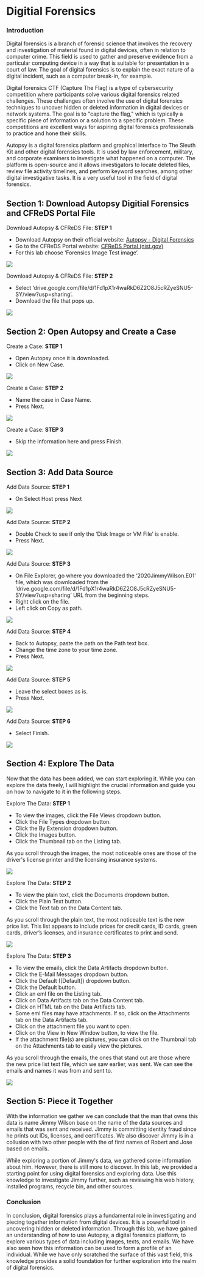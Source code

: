 # Digitial Forensics

### Introduction

Digital forensics is a branch of forensic science that involves the recovery and investigation of material found in digital devices, often in relation to computer crime. This field is used to gather and preserve evidence from a particular computing device in a way that is suitable for presentation in a court of law. The goal of digital forensics is to explain the exact nature of a digital incident, such as a computer break-in, for example.

Digital forensics CTF (Capture The Flag) is a type of cybersecurity competition where participants solve various digital forensics related challenges. These challenges often involve the use of digital forensics techniques to uncover hidden or deleted information in digital devices or network systems. The goal is to "capture the flag," which is typically a specific piece of information or a solution to a specific problem. These competitions are excellent ways for aspiring digital forensics professionals to practice and hone their skills.

Autopsy is a digital forensics platform and graphical interface to The Sleuth Kit and other digital forensics tools. It is used by law enforcement, military, and corporate examiners to investigate what happened on a computer. The platform is open-source and it allows investigators to locate deleted files, review file activity timelines, and perform keyword searches, among other digital investigative tasks. It is a very useful tool in the field of digital forensics.

## Section 1: Download Autopsy Digitial Forensics and CFReDS Portal File

Download Autopsy & CFReDS File: **STEP 1**

- Download Autopsy on their official website: [Autopsy - Digital Forensics](https://www.autopsy.com/)
- Go to the CFReDS Portal website: [CFReDS Portal (nist.gov)](https://cfreds.nist.gov/)
- For this lab choose ‘Forensics Image Test image’.

<img src="Digitial Forensics Pics Folder/ADF 1.png">

Download Autopsy & CFReDS File: **STEP 2**

- Select ‘drive.google.com/file/d/1Fd1pX1r4waRkD6Z2O8J5cRZyeSNU5-SY/view?usp=sharing’.
- Download the file that pops up.

<img src="Digitial Forensics Pics Folder/ADF 2.png">

 

## Section 2: Open Autopsy and Create a Case

Create a Case: **STEP 1**

- Open Autopsy once it is downloaded.
- Click on New Case.

<img src="Digitial Forensics Pics Folder/ADF 3.png">

Create a Case: **STEP 2**

- Name the case in Case Name.
- Press Next.

<img src="Digitial Forensics Pics Folder/ADF 4.png">

Create a Case: **STEP 3**

- Skip the information here and press Finish.

<img src="Digitial Forensics Pics Folder/ADF 5.png">

## Section 3: Add Data Source

Add Data Source: **STEP 1**

- On Select Host press Next

<img src="Digitial Forensics Pics Folder/ADF 6.png">

Add Data Source: **STEP 2**

- Double Check to see if only the ‘Disk Image or VM File’ is enable.
- Press Next.

<img src="Digitial Forensics Pics Folder/ADF 7.png">

Add Data Source: **STEP 3**

- On File Explorer, go where you downloaded the ‘2020JimmyWilson.E01’ file, which was downloaded from the ‘drive.google.com/file/d/1Fd1pX1r4waRkD6Z2O8J5cRZyeSNU5-SY/view?usp=sharing’ URL from the beginning steps.
- Right click on the file.
- Left click on Copy as path.

<img src="Digitial Forensics Pics Folder/ADF 8.png">

Add Data Source: **STEP 4**

- Back to Autopsy, paste the path on the Path text box.
- Change the time zone to your time zone.
- Press Next.

<img src="Digitial Forensics Pics Folder/ADF 9.png">

Add Data Source: **STEP 5**

- Leave the select boxes as is.
- Press Next.

<img src="Digitial Forensics Pics Folder/ADF 10.png">

Add Data Source: **STEP 6**

- Select Finish.

<img src="Digitial Forensics Pics Folder/ADF 12.png">

## Section 4: Explore The Data

Now that the data has been added, we can start exploring it. While you can explore the data freely, I will highlight the crucial information and guide you on how to navigate to it in the following steps.

Explore The Data: **STEP 1**

- To view the images, click the File Views dropdown button.
- Click the File Types dropdown button.
- Click the By Extension dropdown button.
- Click the Images button.
- Click the Thumbnail tab on the Listing tab.

As you scroll through the images, the most noticeable ones are those of the driver's license printer and the licensing insurance systems.

<img src="Digitial Forensics Pics Folder/ADF 13.png">

Explore The Data: **STEP 2**

- To view the plain text, click the Documents dropdown button.
- Click the Plain Text button.
- Click the Text tab on the Data Content tab.

As you scroll through the plain text, the most noticeable text is the new price list. This list appears to include prices for credit cards, ID cards, green cards, driver’s licenses, and insurance certificates to print and send.

<img src="Digitial Forensics Pics Folder/ADF 14.png">

Explore The Data: **STEP 3**

- To view the emails, click the Data Artifacts dropdown button.
- Click the E-Mail Messages dropdown button.
- Click the Default ([Default]) dropdown button.
- Click the Default button.
- Click an eml file on the Listing tab.
- Click on Data Artifacts tab on the Data Content tab.
- Click on HTML tab on the Data Artifacts tab.
- Some eml files may have attachments. If so, click on the Attachments tab on the Data Artifacts tab.
- Click on the attachment file you want to open.
- Click on the View in New Window button, to view the file.
- If the attachment file(s) are pictures, you can click on the Thumbnail tab on the Attachments tab to easily view the pictures.

As you scroll through the emails, the ones that stand out are those where the new price list text file, which we saw earlier, was sent. We can see the emails and names it was from and sent to.

<img src="Digitial Forensics Pics Folder/ADF 15.png">

## Section 5: Piece it Together

With the information we gather we can conclude that the man that owns this data is name Jimmy Wilson base on the name of the data sources and emails that was sent and received. Jimmy is committing identity fraud since he prints out IDs, licenses, and certificates. We also discover Jimmy is in a collusion with two other people with the of first names of Robert and Jose based on emails. 

While exploring a portion of Jimmy's data, we gathered some information about him. However, there is still more to discover. In this lab, we provided a starting point for using digital forensics and exploring data. Use this knowledge to investigate Jimmy further, such as reviewing his web history, installed programs, recycle bin, and other sources.

### Conclusion

In conclusion, digital forensics plays a fundamental role in investigating and piecing together information from digital devices. It is a powerful tool in uncovering hidden or deleted information. Through this lab, we have gained an understanding of how to use Autopsy, a digital forensics platform, to explore various types of data including images, texts, and emails. We have also seen how this information can be used to form a profile of an individual. While we have only scratched the surface of this vast field, this knowledge provides a solid foundation for further exploration into the realm of digital forensics.
